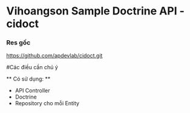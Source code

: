 # Vihoangson Sample Doctrine API - cidoct

### Res gốc
https://github.com/apdevlab/cidoct.git

#Các điều cần chú ý

** Có sử dụng: **

+ API Controller
+ Doctrine
+ Repository cho mỗi Entity

